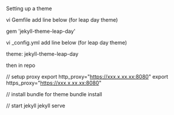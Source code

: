 Setting up a theme

vi Gemfile
add line below (for leap day theme)

gem 'jekyll-theme-leap-day'

vi _config.yml
add line below (for leap day theme)

theme: jekyll-theme-leap-day

then in repo

// setup proxy
export http_proxy="https://xxx.x.xx.xx:8080"
export https_proxy="https://xxx.x.xx.xx:8080"

// install bundle for theme
bundle install

// start jekyll
jekyll serve



